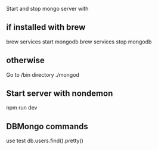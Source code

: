 Start and stop mongo server with

## if installed with brew

brew services start mongodb
brew services stop mongodb

## otherwise

Go to <mongodb-install-directory>/bin directory
./mongod

## Start server with nondemon

npm run dev

## DBMongo commands

use test
db.users.find().pretty()

